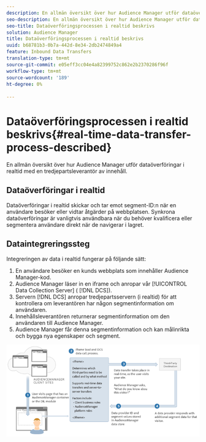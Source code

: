 ```yaml
---
description: En allmän översikt över hur Audience Manager utför dataöverföringar i realtid med en tredjepartsleverantör av innehåll.
seo-description: En allmän översikt över hur Audience Manager utför dataöverföringar i realtid med en tredjepartsleverantör av innehåll.
seo-title: Dataöverföringsprocessen i realtid beskrivs
solution: Audience Manager
title: Dataöverföringsprocessen i realtid beskrivs
uuid: b68781b3-0b7a-442d-8e34-2db2474849a4
feature: Inbound Data Transfers
translation-type: tm+mt
source-git-commit: e05eff3cc04e4a82399752c862e2b2370286f96f
workflow-type: tm+mt
source-wordcount: '189'
ht-degree: 0%

---
```



# Dataöverföringsprocessen i realtid beskrivs{#real-time-data-transfer-process-described}

En allmän översikt över hur Audience Manager utför dataöverföringar i realtid med en tredjepartsleverantör av innehåll.

<!-- real-time-data-transfer-explained.xml -->

## Dataöverföringar i realtid

Dataöverföringar i realtid skickar och tar emot segment-ID:n när en användare besöker eller vidtar åtgärder på webbplatsen. Synkrona dataöverföringar är vanligtvis användbara när du behöver kvalificera eller segmentera användare direkt när de navigerar i lagret.

## Dataintegreringssteg

Integreringen av data i realtid fungerar på följande sätt:

1. En användare besöker en kunds webbplats som innehåller Audience Manager-kod.
1. Audience Manager läser in en iframe och anropar vår [!UICONTROL Data Collection Server] ( [!DNL DCS]).
1. Servern [!DNL DCS] anropar tredjepartsservern (i realtid) för att kontrollera om leverantören har någon segmentinformation om användaren.
1. Innehållsleverantören returnerar segmentinformation om den användaren till Audience Manager.
1. Audience Manager får denna segmentinformation och kan målinrikta och bygga nya egenskaper och segment.

![](assets/rt_reduce70.png)